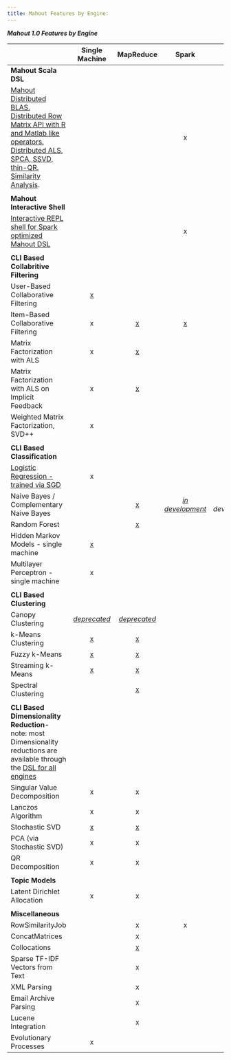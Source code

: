 ```yaml
---
title: Mahout Features by Engine:
---
```

***Mahout 1.0 Features by Engine***

| | Single Machine | MapReduce | Spark | h2o | Flink
---------------------------------------------|:----------------:|:-----------:|:------:|:---:|:----:|
**Mahout Scala DSL**| 
|   [Mahout Distributed BLAS. Distributed Row Matrix API with R and Matlab like operators. Distributed ALS, SPCA, SSVD, thin-QR. Similarity Analysis](http://mahout.apache.org/users/sparkbindings/home.html).    | |  | x | x |*in development*|
||
**Mahout Interactive Shell**| 
|   [Interactive REPL shell for Spark optimized Mahout DSL](http://mahout.apache.org/users/sparkbindings/play-with-shell.html) | | | x |
||
**CLI Based Collabritive Filtering**|
    User-Based Collaborative Filtering           | [x](https://mahout.apache.org/users/recommender/userbased-5-minutes.html) |
    Item-Based Collaborative Filtering           | x | [x](https://mahout.apache.org/users/recommender/intro-itembased-hadoop.html) | [x](https://mahout.apache.org/users/recommender/intro-cooccurrence-spark.html) |
    Matrix Factorization with ALS | x | [x](https://mahout.apache.org/users/recommender/intro-als-hadoop.html) |  |
    Matrix Factorization with ALS on Implicit Feedback | x | [x](https://mahout.apache.org/users/recommender/intro-als-hadoop.html) |  |
    Weighted Matrix Factorization, SVD++  | x | | 
||
**CLI Based Classification**| | |
    [Logistic Regression - trained via SGD](http://mahout.apache.org/users/classification/logistic-regression.html)   | x |
    Naive Bayes / Complementary Naive Bayes  | | [x](https://mahout.apache.org/users/classification/bayesian.html) | [*in development*](https://issues.apache.org/jira/browse/MAHOUT-1493) |  *in development*
    Random Forest | | [x](https://mahout.apache.org/users/classification/partial-implementation.html)|
    Hidden Markov Models - single machine  | [x](https://mahout.apache.org/users/classification/hidden-markov-models.html) |
    Multilayer Perceptron - single machine | x |
||
**CLI Based Clustering**||
    Canopy Clustering  | [*deprecated*](https://mahout.apache.org/users/clustering/canopy-clustering.html) | [*deprecated*](https://mahout.apache.org/users/clustering/canopy-clustering.html)| 
    k-Means Clustering   | [x](https://mahout.apache.org/users/clustering/k-means-clustering.html) | [x](https://mahout.apache.org/users/clustering/k-means-clustering.html) |  
    Fuzzy k-Means   | [x](https://mahout.apache.org/users/clustering/fuzzy-k-means.html) | [x](https://mahout.apache.org/users/clustering/fuzzy-k-means.html)|  
    Streaming k-Means   | [x](https://mahout.apache.org/users/clustering/streaming-k-means.html) | [x](https://mahout.apache.org/users/clustering/streaming-k-means.html) |  
    Spectral Clustering   |  | [x](https://mahout.apache.org/users/clustering/spectral-clustering.html) |  
||
**CLI Based Dimensionality Reduction**- note: most Dimensionality reductions are available through the [DSL for all engines](https://mahout.apache.org/users/sparkbindings/home.html)||
    Singular Value Decomposition | x | x | |
    Lanczos Algorithm  | x | x | 
    Stochastic SVD  | [x](https://mahout.apache.org/users/dim-reduction/ssvd.html) | [x](https://mahout.apache.org/users/dim-reduction/ssvd.html) |  |
    PCA (via Stochastic SVD) | x | x |  |
    QR Decomposition         | x | x |  |
||
**Topic Models**||
    Latent Dirichlet Allocation  | x | x |
||
**Miscellaneous**||
    RowSimilarityJob   |  | x | x | 
    ConcatMatrices  |  | x |
    Collocations  |  | [x](https://mahout.apache.org/users/basics/collocations.html) |  
    Sparse TF-IDF Vectors from Text |  | x |
    XML Parsing|  | x |
    Email Archive Parsing |  | x | 
    Lucene Integration |  | x |
    Evolutionary Processes | x |
    



